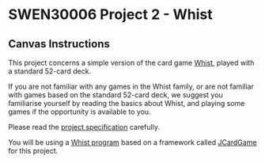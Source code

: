 # SWEN30006 Project 2 - Whist
## Canvas Instructions
This project concerns a simple version of the card game [Whist](https://en.wikipedia.org/wiki/Whist), played with a standard 52-card deck.

If you are not familiar with any games in the Whist family, or are not familiar with games based on the standard 52-card deck, we suggest you familiarise yourself by reading the basics about Whist, and playing some games if the opportunity is available to you.

Please read the [project specification](SWEN30006_Project2_spec.pdf) carefully.

You will be using a [Whist program](P2_Whist_v1.0.zip) based on a framework called [JCardGame](https://www.aplu.ch/home/apluhomex.jsp?site=91) for this project.
